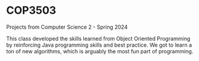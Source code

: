 # COP3503
Projects from Computer Science 2 - Spring 2024

This class developed the skills learned from Object Oriented Programming by reinforcing Java programming skills and best practice. We got to learn a ton of new algorithms, which is arguably the most fun part of programming.
